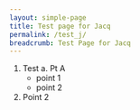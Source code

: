```yaml
---
layout: simple-page
title: Test page for Jacq
permalink: /test_j/
breadcrumb: Test Page for Jacq
---
```

1. Test
    a. Pt A
	* point 1
	*  point 2
2. Point 2
